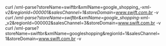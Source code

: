 

curl  /xml-parse\?storeName\=swiftbr\&xmlName\=google_shopping_-xml-_v2\&regionId\=000001\&salesChannel\=1\&storeDomain\=www.swift.com.br -v
curl  /xml-parse\?storeName\=swiftbr\&xmlName\=google_shopping_-xml-_v2\&regionId\=000002\&salesChannel\=3\&storeDomain\=www.swift.com.br -v
curl  /xml-parse\?storeName\=swiftbr\&xmlName\=googleshopping\&regionId\=1\&salesChannel\=1\&storeDomain\=www.swift.com.br -v
